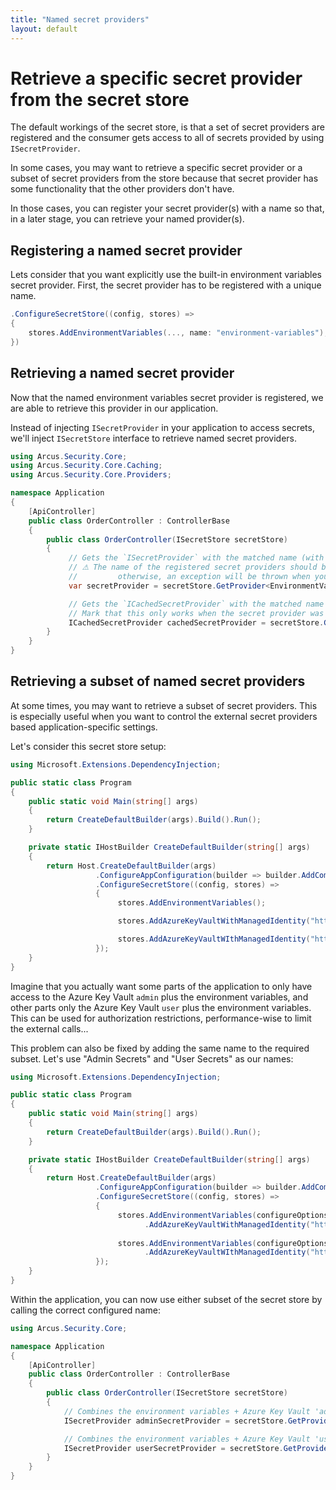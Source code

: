 ```yaml
---
title: "Named secret providers"
layout: default
---
```


# Retrieve a specific secret provider from the secret store

The default workings of the secret store, is that a set of secret providers are registered and the consumer gets access to all of secrets provided by using `ISecretProvider`.

In some cases, you may want to retrieve a specific secret provider or a subset of secret providers from the store because that secret provider has some functionality that the other providers don't have.

In those cases, you can register your secret provider(s) with a name so that, in a later stage, you can retrieve your named provider(s).

## Registering a named secret provider

Lets consider that you want explicitly use the built-in environment variables secret provider.
First, the secret provider has to be registered with a unique name. 

```csharp
.ConfigureSecretStore((config, stores) =>
{
    stores.AddEnvironmentVariables(..., name: "environment-variables");
})
```

## Retrieving a named secret provider

Now that the named environment variables secret provider is registered, we are able to retrieve this provider in our application.

Instead of injecting `ISecretProvider` in your application to access secrets, we'll inject `ISecretStore` interface to retrieve named secret providers.

```csharp
using Arcus.Security.Core;
using Arcus.Security.Core.Caching;
using Arcus.Security.Core.Providers;

namespace Application
{
    [ApiController]
    public class OrderController : ControllerBase
    {
        public class OrderController(ISecretStore secretStore)
        {
             // Gets the `ISecretProvider` with the matched name (with either using the `ISecretProvider` as return type or your own generic type).
             // ⚠ The name of the registered secret providers should be unique when retrieving the concrete secret provider; 
             //         otherwise, an exception will be thrown when you try to access the `GetProvider<>` or `GetCachedProvider<>`.
             var secretProvider = secretStore.GetProvider<EnvironmentVariableSecretProvider>("environment-variables");

             // Gets the `ICachedSecretProvider` with the matched name (with either using the `ICachedSecretProvider` as return type or your own generic type).
             // Mark that this only works when the secret provider was regisered as a cached secret provider.
             ICachedSecretProvider cachedSecretProvider = secretStore.GetCachedProvider("your-cached-secret-provider");
        }
    }
}
```

## Retrieving a subset of named secret providers

At some times, you may want to retrieve a subset of secret providers. This is especially useful when you want to control the external secret providers based application-specific settings.

Let's consider this secret store setup:

```csharp
using Microsoft.Extensions.DependencyInjection;

public static class Program
{
    public static void Main(string[] args)
    {
        return CreateDefaultBuilder(args).Build().Run();
    }

    private static IHostBuilder CreateDefaultBuilder(string[] args)
    {
        return Host.CreateDefaultBuilder(args)
                   .ConfigureAppConfiguration(builder => builder.AddCommandLine(args))
                   .ConfigureSecretStore((config, stores) =>
                   {
                        stores.AddEnvironmentVariables();

                        stores.AddAzureKeyVaultWithManagedIdentity("https://admin.vault.azure.net");

                        stores.AddAzureKeyVaultWIthManagedIdentity("https://user.vault.azure.net");
                   });
    }
}
```

Imagine that you actually want some parts of the application to only have access to the Azure Key Vault `admin` plus the environment variables, and other parts only the Azure Key Vault `user` plus the environment variables.
This can be used for authorization restrictions, performance-wise to limit the external calls...

This problem can also be fixed by adding the same name to the required subset. Let's use "Admin Secrets" and "User Secrets" as our names:

```csharp
using Microsoft.Extensions.DependencyInjection;

public static class Program
{
    public static void Main(string[] args)
    {
        return CreateDefaultBuilder(args).Build().Run();
    }

    private static IHostBuilder CreateDefaultBuilder(string[] args)
    {
        return Host.CreateDefaultBuilder(args)
                   .ConfigureAppConfiguration(builder => builder.AddCommandLine(args))
                   .ConfigureSecretStore((config, stores) =>
                   {
                        stores.AddEnvironmentVariables(configureOptions: options => options.Name = "Admin Secrets")
                              .AddAzureKeyVaultWithManagedIdentity("https://admin.vault.azure.net", configureOptions: options => options.Name = "Admin Secrets");
                        
                        stores.AddEnvironmentVariables(configureOptions: options => options.Name = "User Secrets")
                              .AddAzureKeyVaultWIthManagedIdentity("https://user.vault.azure.net", configureOptions: options => options.Name = "User Secrets");
                   });
    }
}
```

Within the application, you can now use either subset of the secret store by calling the correct configured name:

```csharp
using Arcus.Security.Core;

namespace Application
{
    [ApiController]
    public class OrderController : ControllerBase
    {
        public class OrderController(ISecretStore secretStore)
        {
            // Combines the environment variables + Azure Key Vault 'admin'
            ISecretProvider adminSecretProvider = secretStore.GetProvider("Admin Secrets");

            // Combines the environment variables + Azure Key Vault 'user'
            ISecretProvider userSecretProvider = secretStore.GetProvider("User Secrets");
        }
    }
}
```
